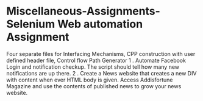 # Miscellaneous-Assignments-Selenium Web automation Assignment
 Four separate files for Interfacing Mechanisms, CPP construction with user defined header file, Control flow Path Generator
 1 . Automate Facebook Login and notification checkup. The script should tell how many new notifications are up there.
 2 . Create a News website  that creates a new DIV with content when ever HTML body is given. Access Addisfortune Magazine and use the      contents of published news to grow your news website.
